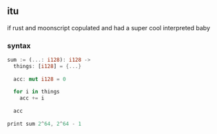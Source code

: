 ## itu

if rust and moonscript copulated and had a super cool interpreted baby

### syntax

```rs
sum := (...: i128): i128 ->
  things: [i128] = {...}
  
  acc: mut i128 = 0
  
  for i in things
    acc += i
    
  acc
  
print sum 2^64, 2^64 - 1
```
